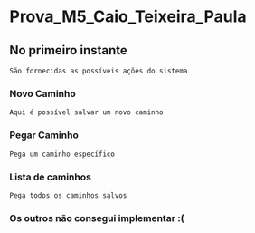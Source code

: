 # Prova_M5_Caio_Teixeira_Paula

## No primeiro instante
    São fornecidas as possíveis ações do sistema

### Novo Caminho
    Aqui é possível salvar um novo caminho

### Pegar Caminho
    Pega um caminho específico

### Lista de caminhos
    Pega todos os caminhos salvos

### Os outros não consegui implementar :(